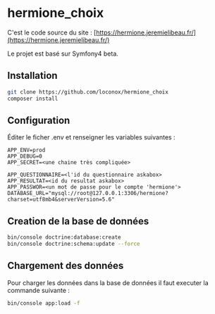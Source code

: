 # hermione_choix

C'est le code source du site : [https://hermione.jeremielibeau.fr/](https://hermione.jeremielibeau.fr/)

Le projet est basé sur Symfony4 beta.

## Installation

```bash
git clone https://github.com/loconox/hermione_choix
composer install
```

## Configuration

Éditer le ficher .env et renseigner les variables suivantes :

```
APP_ENV=prod
APP_DEBUG=0
APP_SECRET=<une chaine très compliquée>

APP_QUESTIONNAIRE=<l'id du questionnaire askabox>
APP_RESULTAT=<id du resultat askabox>
APP_PASSWOR=<un mot de passe pour le compte 'hermione'>
DATABASE_URL="mysql://root@127.0.0.1:3306/hermione?charset=utf8mb4&serverVersion=5.6"
```

## Creation de la base de données

```bash
bin/console doctrine:database:create
bin/console doctrine:schema:update --force
```

## Chargement des données

Pour charger les données dans la base de données il faut executer la commande suivante :

```bash
bin/console app:load -f
```